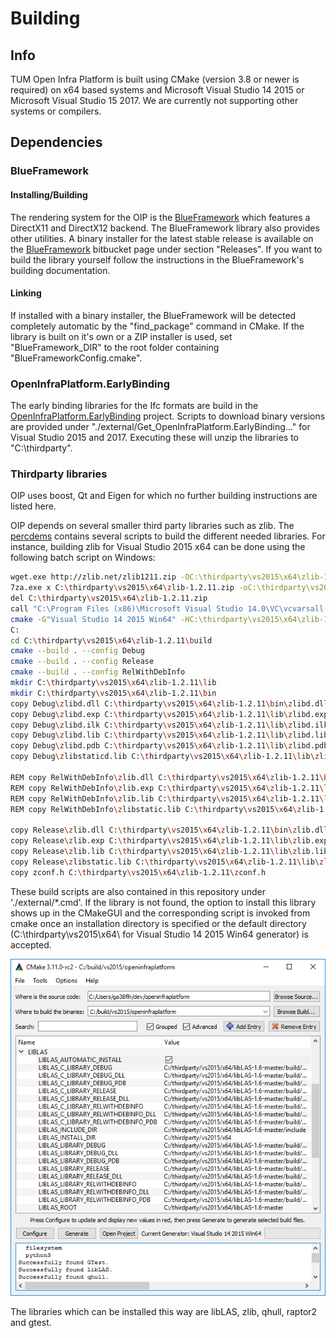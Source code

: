 # Building

## Info

TUM Open Infra Platform is built using CMake (version 3.8 or newer is required) on x64 based systems and Microsoft Visual Studio 14 2015 or Microsoft Visual Studio 15 2017. We are currently not supporting other systems or compilers.

## Dependencies

### BlueFramework

#### Installing/Building

The rendering system for the OIP is the [BlueFramework](https://bitbucket.org/tumcms/blueframework/overview) which features a DirectX11 and DirectX12 backend. The BlueFramework library also provides other utilities. A binary installer for the latest stable release is available on the [BlueFramework](https://bitbucket.org/tumcms/blueframework/overview) bitbucket page under section "Releases". If you want to build the library yourself follow the instructions in the BlueFramework's building documentation.

#### Linking

If installed with a binary installer, the BlueFramework will be detected completely automatic by the "find_package" command in CMake. If the library is built on it's own or a ZIP installer is used, set "BlueFramework_DIR" to the root folder containing "BlueFrameworkConfig.cmake".

### OpenInfraPlatform.EarlyBinding

The early binding libraries for the Ifc formats are build in the [OpenInfraPlatform.EarlyBinding](https://bitbucket.org/hechth/openinfraplatform.earlybinding/overview) project. Scripts to download binary versions are provided under "./external/Get_OpenInfraPlatform.EarlyBinding..." for Visual Studio 2015 and 2017. Executing these will unzip the libraries to "C:\thirdparty".

### Thirdparty libraries

OIP uses boost, Qt and Eigen for which no further building instructions are listed here.

OIP depends on several smaller third party libraries such as zlib. The [percdems](http://bitbucket.org/Vertexwahn/percdems/src) contains several scripts to build the different needed libraries. For instance, building zlib for Visual Studio 2015 x64 can be done using the following batch script on Windows:

```bash
wget.exe http://zlib.net/zlib1211.zip -OC:\thirdparty\vs2015\x64\zlib-1.2.11.zip
7za.exe x C:\thirdparty\vs2015\x64\zlib-1.2.11.zip -oC:\thirdparty\vs2015\x64
del C:\thirdparty\vs2015\x64\zlib-1.2.11.zip
call "C:\Program Files (x86)\Microsoft Visual Studio 14.0\VC\vcvarsall.bat" amd64
cmake -G"Visual Studio 14 2015 Win64" -HC:\thirdparty\vs2015\x64\zlib-1.2.11 -BC:\thirdparty\vs2015\x64\zlib-1.2.11\build
C:
cd C:\thirdparty\vs2015\x64\zlib-1.2.11\build
cmake --build . --config Debug
cmake --build . --config Release
cmake --build . --config RelWithDebInfo
mkdir C:\thirdparty\vs2015\x64\zlib-1.2.11\lib
mkdir C:\thirdparty\vs2015\x64\zlib-1.2.11\bin
copy Debug\zlibd.dll C:\thirdparty\vs2015\x64\zlib-1.2.11\bin\zlibd.dll
copy Debug\zlibd.exp C:\thirdparty\vs2015\x64\zlib-1.2.11\lib\zlibd.exp
copy Debug\zlibd.ilk C:\thirdparty\vs2015\x64\zlib-1.2.11\lib\zlibd.ilk
copy Debug\zlibd.lib C:\thirdparty\vs2015\x64\zlib-1.2.11\lib\zlibd.lib
copy Debug\zlibd.pdb C:\thirdparty\vs2015\x64\zlib-1.2.11\lib\zlibd.pdb
copy Debug\zlibstaticd.lib C:\thirdparty\vs2015\x64\zlib-1.2.11\lib\zlibstaticd.lib

REM copy RelWithDebInfo\zlib.dll C:\thirdparty\vs2015\x64\zlib-1.2.11\bin\zlib.dll
REM copy RelWithDebInfo\zlib.exp C:\thirdparty\vs2015\x64\zlib-1.2.11\lib\zlib.exp
REM copy RelWithDebInfo\zlib.lib C:\thirdparty\vs2015\x64\zlib-1.2.11\lib\zlib.lib
REM copy RelWithDebInfo\zlibstatic.lib C:\thirdparty\vs2015\x64\zlib-1.2.11\lib\zlibstatic.lib

copy Release\zlib.dll C:\thirdparty\vs2015\x64\zlib-1.2.11\bin\zlib.dll
copy Release\zlib.exp C:\thirdparty\vs2015\x64\zlib-1.2.11\lib\zlib.exp
copy Release\zlib.lib C:\thirdparty\vs2015\x64\zlib-1.2.11\lib\zlib.lib
copy Release\zlibstatic.lib C:\thirdparty\vs2015\x64\zlib-1.2.11\lib\zlibstatic.lib
copy zconf.h C:\thirdparty\vs2015\x64\zlib-1.2.11\zconf.h
```

These build scripts are also contained in this repository under './external/*.cmd'. If the library is not found, the option to install this library shows up in the CMakeGUI and the corresponding script is invoked from cmake once an installation directory is specified or the default directory (C:\thirdparty\vs2015\x64\ for Visual Studio 14 2015 Win64 generator) is accepted.

![Automatic Install Scripts](../images/Automatic_Install_CMake.PNG)

The libraries which can be installed this way are libLAS, zlib, qhull, raptor2 and gtest.

